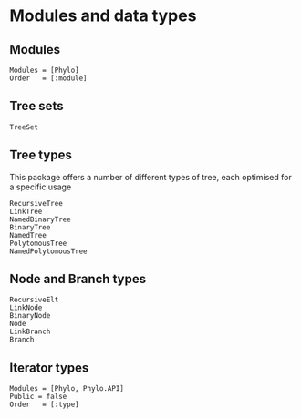 # Modules and data types

## Modules

```@autodocs
Modules = [Phylo]
Order   = [:module]
```

## Tree sets

```@docs
TreeSet
```

## Tree types

This package offers a number of different types of tree, each
optimised for a specific usage

```@docs
RecursiveTree
LinkTree
NamedBinaryTree
BinaryTree
NamedTree
PolytomousTree
NamedPolytomousTree
```

## Node and Branch types

```@docs
RecursiveElt
LinkNode
BinaryNode
Node
LinkBranch
Branch
```

## Iterator types

```@autodocs
Modules = [Phylo, Phylo.API]
Public = false
Order   = [:type]
```
